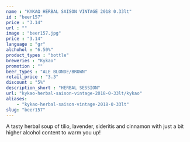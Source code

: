```yaml
---
name : "ΚΥΚΑΩ HERBAL SAISON VINTAGE 2018 0.33lt"
id : "beer157"
price : "3.14"
url : ""
image : "beer157.jpg"
price : "3.14"
language : "gr"
alchohol : "6.50%"
product_types : "bottle"
breweries : "Kykao"
promotion : ""
beer_types : "ALE BLONDE/BROWN"
retail_price : "3.3"
discount : "5%"
description_short : "HERBAL SESSION"
url: "kykao-herbal-saison-vintage-2018-0-33lt/kykao"
aliases: 
    - "kykao-herbal-saison-vintage-2018-0-33lt"
slug: "beer157"
---
```


A tasty herbal soup of tilio, lavender, sideritis and cinnamon with just a bit higher alcohol content to warm you up!